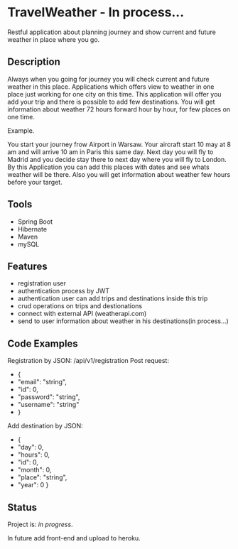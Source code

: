 # TravelWeather - In process...

Restful application about planning journey and show current and future weather in place where you go.

## Description
Always when you going for journey you will check current and future weather in this place. Applications which offers view to weather in one place just working for one city on this time. This application will offer you add your trip and there is possible to add few destinations. You will get information about weather 72 hours forward hour by hour, for few places on one time.

Example.

You start your journey frow Airport in Warsaw. Your aircraft start 10 may at 8 am and will arrive 10 am in Paris this same day. Next day you will fly to Madrid and you decide stay there to next day where you will fly to London. By this Application you can add this places with dates and see whats weather will be there. Also you will get information about weather few hours before your target.


## Tools
* Spring Boot
* Hibernate
* Maven
* mySQL

## Features

- registration user
- authentication process by JWT
- authentication user can add trips and destinations inside this trip
- crud operations on trips and destionations
- connect with external API (weatherapi.com)
- send to user information about weather in his destinations(in process...)

## Code Examples
Registration by JSON:
/api/v1/registration
Post request:
* {
*  "email": "string",
*  "id": 0,
*  "password": "string",
*  "username": "string"
* }

Add destination by JSON:
* {
*  "day": 0,
*  "hours": 0,
*  "id": 0,
*  "month": 0,
*  "place": "string",
*  "year": 0
}

## Status
Project is: _in progress_.

In future add front-end and upload to heroku.

